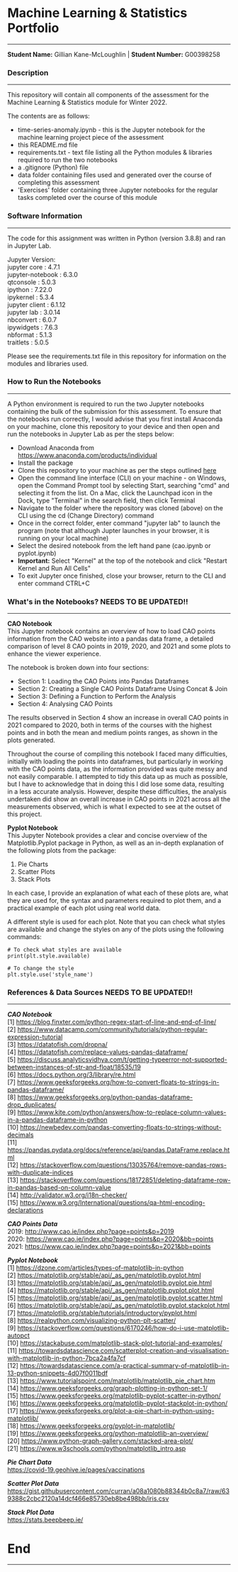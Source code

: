 # Machine Learning & Statistics Portfolio    
***  
**Student Name:** Gillian Kane-McLoughlin  | **Student Number:** G00398258  


### Description  
***
This repository will contain all components of the assessment for the Machine Learning & Statistics module for Winter 2022.  

The contents are as follows:  
- time-series-anomaly.ipynb - this is the Jupyter notebook for the machine learning project piece of the assessment  
- this README.md file  
- requirements.txt - text file listing all the Python modules & libraries required to run the two notebooks  
- a .gitignore (Python) file  
- data folder containing files used and generated over the course of completing this assessment 
- 'Exercises' folder containing three Jupyter notebooks for the regular tasks completed over the course of this module  


### Software Information
***
The code for this assignment was written in Python (version 3.8.8) and ran in Jupyter Lab.    

Jupyter Version:  
jupyter core : 4.7.1  
jupyter-notebook : 6.3.0  
qtconsole : 5.0.3  
ipython : 7.22.0  
ipykernel : 5.3.4  
jupyter client : 6.1.12  
jupyter lab : 3.0.14  
nbconvert : 6.0.7  
ipywidgets : 7.6.3  
nbformat : 5.1.3  
traitlets : 5.0.5   

Please see the requirements.txt file in this repository for information on the modules and libraries used.  


### How to Run the Notebooks 
***
A Python environment is required to run the two Jupyter notebooks containing the bulk of the submission for this assessment. To ensure that the notebooks run correctly, I would advise that you first install Anaconda on your machine, clone this repository to your device and then open and run the notebooks in Jupyter Lab as per the steps below:  
- Download Anaconda from https://www.anaconda.com/products/individual  
- Install the package  
- Clone this repository to your machine as per the steps outlined [here](https://docs.github.com/en/repositories/creating-and-managing-repositories/cloning-a-repository)    
- Open the command line interface (CLI) on your machine - on Windows, open the Command Prompt tool by selecting Start, searching "cmd" and selecting it from the list. On a Mac, click the Launchpad icon in the Dock, type "Terminal" in the search field, then click Terminal  
- Navigate to the folder where the repository was cloned (above) on the CLI using the cd (Change Directory) command  
- Once in the correct folder, enter command "jupyter lab" to launch the program (note that although Jupter launches in your browser, it is running on your local machine)  
- Select the desired notebook from the left hand pane (cao.ipynb or pyplot.ipynb)  
- **Important:** Select "Kernel" at the top of the notebook and click "Restart Kernel and Run All Cells"  
- To exit Jupyter once finished, close your browser, return to the CLI and enter command CTRL+C  


### What's in the Notebooks? NEEDS TO BE UPDATED!!
***
**CAO Notebook**  
This Jupyter notebook contains an overview of how to load CAO points information from the CAO website into a pandas data frame, a detailed comparison of level 8 CAO points in 2019, 2020, and 2021 and some plots to enhance the viewer experience.    

The notebook is broken down into four sections:  
- Section 1: Loading the CAO Points into Pandas Dataframes  
- Section 2: Creating a Single CAO Points Dataframe Using Concat & Join  
- Section 3: Defining a Function to Perform the Analysis  
- Section 4: Analysing CAO Points  

The results observed in Section 4 show an increase in overall CAO points in 2021 compared to 2020, both in terms of the courses with the highest points and in both the mean and medium points ranges, as shown in the plots generated.  

Throughout the course of compiling this notebook I faced many difficulties, initially with loading the points into dataframes, but particularly in working with the CAO points data, as the information provided was quite messy and not easily comparable. I attempted to tidy this data up as much as possible, but I have to acknowledge that in doing this I did lose some data, resulting in a less accurate analysis. However, despite these difficulties, the analysis undertaken did show an overall increase in CAO points in 2021 across all the measurements observed, which is what I expected to see at the outset of this project.  

**Pyplot Notebook**  
This Jupyter Notebook provides a clear and concise overview of the Matplotlib.Pyplot package in Python, as well as an in-depth explanation of the following plots from the package:    
1. Pie Charts  
2. Scatter Plots  
3. Stack Plots  

In each case, I provide an explanation of what each of these plots are, what they are used for, the syntax and parameters required to plot them, and a practical example of each plot using real world data.  

A different style is used for each plot. Note that you can check what styles are available and change the styles on any of the plots using the following commands: 

``# To check what styles are available``  
``print(plt.style.available)``  

``# To change the style``  
``plt.style.use('style_name')``  

### References & Data Sources NEEDS TO BE UPDATED!!
***
**_CAO Notebook_**  
[1] https://blog.finxter.com/python-regex-start-of-line-and-end-of-line/  
[2] https://www.datacamp.com/community/tutorials/python-regular-expression-tutorial  
[3] https://datatofish.com/dropna/  
[4] https://datatofish.com/replace-values-pandas-dataframe/  
[5] https://discuss.analyticsvidhya.com/t/getting-typeerror-not-supported-between-instances-of-str-and-float/18535/19  
[6] https://docs.python.org/3/library/re.html  
[7] https://www.geeksforgeeks.org/how-to-convert-floats-to-strings-in-pandas-dataframe/  
[8] https://www.geeksforgeeks.org/python-pandas-dataframe-drop_duplicates/  
[9] https://www.kite.com/python/answers/how-to-replace-column-values-in-a-pandas-dataframe-in-python  
[10] https://newbedev.com/pandas-converting-floats-to-strings-without-decimals  
[11] https://pandas.pydata.org/docs/reference/api/pandas.DataFrame.replace.html  
[12] https://stackoverflow.com/questions/13035764/remove-pandas-rows-with-duplicate-indices  
[13] https://stackoverflow.com/questions/18172851/deleting-dataframe-row-in-pandas-based-on-column-value  
[14] http://validator.w3.org/i18n-checker/  
[15] https://www.w3.org/International/questions/qa-html-encoding-declarations  

_**CAO Points Data**_  
2019: http://www.cao.ie/index.php?page=points&p=2019  
2020: https://www.cao.ie/index.php?page=points&p=2020&bb=points  
2021: https://www.cao.ie/index.php?page=points&p=2021&bb=points  

**_Pyplot Notebook_**  
[1] https://dzone.com/articles/types-of-matplotlib-in-python  
[2] https://matplotlib.org/stable/api/_as_gen/matplotlib.pyplot.html  
[3] https://matplotlib.org/stable/api/_as_gen/matplotlib.pyplot.pie.html  
[4] https://matplotlib.org/stable/api/_as_gen/matplotlib.pyplot.plot.html    
[5] https://matplotlib.org/stable/api/_as_gen/matplotlib.pyplot.scatter.html  
[6] https://matplotlib.org/stable/api/_as_gen/matplotlib.pyplot.stackplot.html  
[7] https://matplotlib.org/stable/tutorials/introductory/pyplot.html  
[8] https://realpython.com/visualizing-python-plt-scatter/  
[9] https://stackoverflow.com/questions/6170246/how-do-i-use-matplotlib-autopct  
[10] https://stackabuse.com/matplotlib-stack-plot-tutorial-and-examples/  
[11] https://towardsdatascience.com/scatterplot-creation-and-visualisation-with-matplotlib-in-python-7bca2a4fa7cf  
[12] https://towardsdatascience.com/a-practical-summary-of-matplotlib-in-13-python-snippets-4d07f0011bdf  
[13] https://www.tutorialspoint.com/matplotlib/matplotlib_pie_chart.htm  
[14] https://www.geeksforgeeks.org/graph-plotting-in-python-set-1/  
[15] https://www.geeksforgeeks.org/matplotlib-pyplot-scatter-in-python/  
[16] https://www.geeksforgeeks.org/matplotlib-pyplot-stackplot-in-python/  
[17] https://www.geeksforgeeks.org/plot-a-pie-chart-in-python-using-matplotlib/  
[18] https://www.geeksforgeeks.org/pyplot-in-matplotlib/  
[19] https://www.geeksforgeeks.org/python-matplotlib-an-overview/  
[20] https://www.python-graph-gallery.com/stacked-area-plot/  
[21] https://www.w3schools.com/python/matplotlib_intro.asp  

_**Pie Chart Data**_  
https://covid-19.geohive.ie/pages/vaccinations  

_**Scatter Plot Data**_  
https://gist.githubusercontent.com/curran/a08a1080b88344b0c8a7/raw/639388c2cbc2120a14dcf466e85730eb8be498bb/iris.csv  

_**Stack Plot Data**_  
https://stats.beepbeep.ie/  

# End  
***
